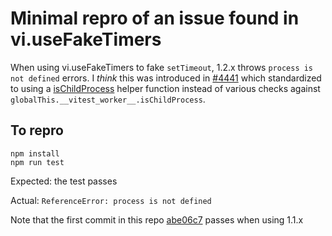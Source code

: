 # Minimal repro of an issue found in vi.useFakeTimers

When using vi.useFakeTimers to fake `setTimeout`, 1.2.x throws `process is not defined` errors. I _think_ this was introduced in [#4441](https://github.com/vitest-dev/vitest/pull/4441/files) which standardized to using a [isChildProcess](https://github.com/vitest-dev/vitest/pull/4441/files#diff-151cb4f9e52fa755205f26dfd60741bd1eb6b47cbcbfc818b9400e695a87912cR154) helper function instead of various checks against `globalThis.__vitest_worker__.isChildProcess`.

## To repro

```
npm install
npm run test
```

Expected: the test passes

Actual: `ReferenceError: process is not defined`

Note that the first commit in this repo [abe06c7](https://github.com/maorleger/vitest-browser-useFakeTimers-repro/commit/abe06c7fb3ea4306669b6b713c34504693b69f33) passes when using 1.1.x
